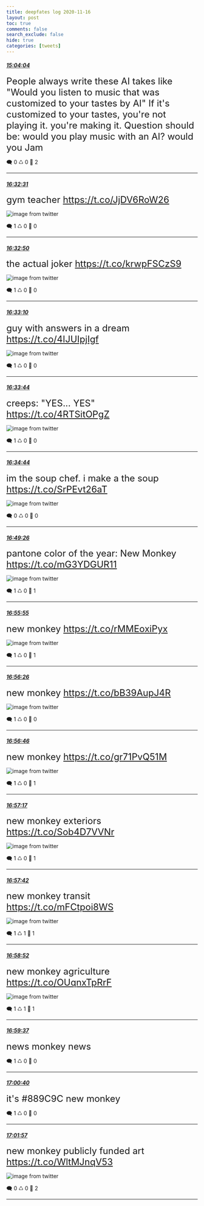 ```yaml
---
title: deepfates log 2020-11-16
layout: post
toc: true
comments: false
search_exclude: false
hide: true
categories: [tweets]
---
```



#### <a href = "https://twitter.com/deepfates/status/1328458844310282242">*15:04:04*</a>

<font size="5">People always write these AI takes like "Would you listen to music that was customized to your tastes by AI"  If it's customized to your tastes, you're not playing it. you're making it.  Question should be: would you play music with an AI? would you Jam</font>



🗨️ 0 ♺ 0 🤍  2   

---
    
#### <a href = "https://twitter.com/deepfates/status/1328481104068833280">*16:32:31*</a>

<font size="5">gym teacher  https://t.co/JjDV6RoW26</font>

![image from twitter](/images/from_twitter/Em-2hgxWMAIrNyq.png)


🗨️ 1 ♺ 0 🤍  0   

---
    
#### <a href = "https://twitter.com/deepfates/status/1328481182737162240">*16:32:50*</a>

<font size="5">the actual joker  https://t.co/krwpFSCzS9</font>

![image from twitter](/images/from_twitter/Em-2mHkXIAIAs5N.png)


🗨️ 1 ♺ 0 🤍  0   

---
    
#### <a href = "https://twitter.com/deepfates/status/1328481264161079296">*16:33:10*</a>

<font size="5">guy with answers in a dream  https://t.co/4IJUIpjIgf</font>

![image from twitter](/images/from_twitter/Em-2q3WW8AAAKO1.png)


🗨️ 1 ♺ 0 🤍  0   

---
    
#### <a href = "https://twitter.com/deepfates/status/1328481409657434113">*16:33:44*</a>

<font size="5">creeps: "YES... YES"  https://t.co/4RTSitOPgZ</font>

![image from twitter](/images/from_twitter/Em-2zUGXYAAj7_J.jpg)


🗨️ 1 ♺ 0 🤍  0   

---
    
#### <a href = "https://twitter.com/deepfates/status/1328481662037073920">*16:34:44*</a>

<font size="5">im the soup chef. i make a the soup  https://t.co/SrPEvt26aT</font>

![image from twitter](/images/from_twitter/Em-3CAhXYAYOF_2.png)


🗨️ 0 ♺ 0 🤍  0   

---
    
#### <a href = "https://twitter.com/deepfates/status/1328485361857802241">*16:49:26*</a>

<font size="5">pantone color of the year: New Monkey  https://t.co/mG3YDGUR11</font>

![image from twitter](/images/from_twitter/Em-6ZWGWEAMyrhy.jpg)


🗨️ 1 ♺ 0 🤍  1   

---
    
#### <a href = "https://twitter.com/deepfates/status/1328486990103408643">*16:55:55*</a>

<font size="5">new monkey  https://t.co/rMMEoxiPyx</font>

![image from twitter](/images/from_twitter/Em-74JQW8AAOO1f.jpg)


🗨️ 1 ♺ 0 🤍  1   

---
    
#### <a href = "https://twitter.com/deepfates/status/1328487122299473922">*16:56:26*</a>

<font size="5">new monkey  https://t.co/bB39AupJ4R</font>

![image from twitter](/images/from_twitter/Em-7_19W8AcENGG.jpg)


🗨️ 1 ♺ 0 🤍  0   

---
    
#### <a href = "https://twitter.com/deepfates/status/1328487203601850371">*16:56:46*</a>

<font size="5">new monkey  https://t.co/gr71PvQ51M</font>

![image from twitter](/images/from_twitter/Em-8EjnXEAA_FYb.jpg)


🗨️ 1 ♺ 0 🤍  1   

---
    
#### <a href = "https://twitter.com/deepfates/status/1328487335143596032">*16:57:17*</a>

<font size="5">new monkey exteriors  https://t.co/Sob4D7VVNr</font>

![image from twitter](/images/from_twitter/Em-8MOfW8AAxpkc.jpg)


🗨️ 1 ♺ 0 🤍  1   

---
    
#### <a href = "https://twitter.com/deepfates/status/1328487441972535302">*16:57:42*</a>

<font size="5">new monkey transit  https://t.co/mFCtpoi8WS</font>

![image from twitter](/images/from_twitter/Em-8SeAXUAMbQ6A.jpg)


🗨️ 1 ♺ 1 🤍  1   

---
    
#### <a href = "https://twitter.com/deepfates/status/1328487734911102978">*16:58:52*</a>

<font size="5">new monkey agriculture  https://t.co/OUqnxTpRrF</font>

![image from twitter](/images/from_twitter/Em-8jg0XIAMrUVD.jpg)


🗨️ 1 ♺ 1 🤍  1   

---
    
#### <a href = "https://twitter.com/deepfates/status/1328487921628958721">*16:59:37*</a>

<font size="5">news monkey news</font>



🗨️ 1 ♺ 0 🤍  0   

---
    
#### <a href = "https://twitter.com/deepfates/status/1328488186939576322">*17:00:40*</a>

<font size="5">it's #889C9C new monkey</font>



🗨️ 1 ♺ 0 🤍  0   

---
    
#### <a href = "https://twitter.com/deepfates/status/1328488510194651136">*17:01:57*</a>

<font size="5">new monkey publicly funded art  https://t.co/WltMJnqV53</font>

![image from twitter](/images/from_twitter/Em-9Qn-XMAAGkhT.jpg)


🗨️ 0 ♺ 0 🤍  2   

---
    
            

